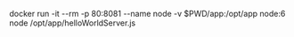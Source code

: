 docker run -it --rm -p 80:8081 --name node -v $PWD/app:/opt/app node:6 node /opt/app/helloWorldServer.js

